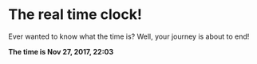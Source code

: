 # The real time clock!

Ever wanted to know what the time is? Well, your journey is about to end!

**The time is Nov 27, 2017, 22:03**